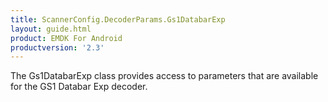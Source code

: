 ```yaml
---
title: ScannerConfig.DecoderParams.Gs1DatabarExp
layout: guide.html
product: EMDK For Android
productversion: '2.3'
---
```


The Gs1DatabarExp class provides access to parameters that are
 available for the GS1 Databar Exp decoder.













